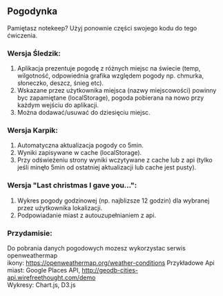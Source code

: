 ## Pogodynka

Pamiętasz notekeep? Użyj ponownie części swojego kodu do tego ćwiczenia.

### Wersja Śledzik:

1. Aplikacja prezentuje pogodę z różnych miejsc na świecie (temp, wilgotność, odpowiednia grafika względem pogody np. chmurka, słoneczko, deszcz, śnieg etc).
1. Wskazane przez użytkownika miejsca (nazwy miejscowości) powinny byc zapamiętane (localStorage), pogoda pobierana na nowo przy każdym wejściu do aplikacji.
1. Można dodawać/usuwać do dziesięciu miejsc.

### Wersja Karpik:

1. Automatyczna aktualizacja pogody co 5min.
1. Wyniki zapisywane w cache (localStorage).
1. Przy odświeżeniu strony wyniki wczytywane z cache lub z api (tylko jeśli minęło 5min od ostatniej aktualizacji lub cache jest pusty).

### Wersja "Last christmas I gave you...":

1. Wykres pogody godzinowej (np. najblizsze 12 godzin) dla wybranej przez użytkownika lokalizacji.
1. Podpowiadanie miast z autouzupełnianiem z api.

### Przydamisie:

Do pobrania danych pogodowych mozesz wykorzystac serwis openweathermap  
ikony: https://openweathermap.org/weather-conditions
Przykładowe Api miast: Google Places API, http://geodb-cities-api.wirefreethought.com/demo  
Wykresy: Chart.js, D3.js
